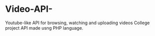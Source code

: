 # Video-API-
Youtube-like API for browsing, watching and uploading videos
College project API made usng PHP language.

